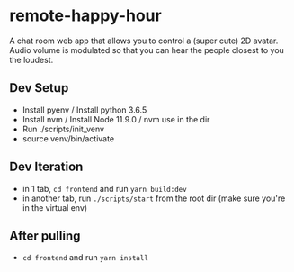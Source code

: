 # remote-happy-hour
A chat room web app that allows you to control a (super cute) 2D avatar. Audio volume is modulated so that you can hear the people closest to you the loudest.

## Dev Setup ##
- Install pyenv / Install python 3.6.5
- Install nvm / Install Node 11.9.0 / nvm use in the dir
- Run ./scripts/init_venv
- source venv/bin/activate

## Dev Iteration ##
- in 1 tab, `cd frontend` and run `yarn build:dev`
- in another tab, run `./scripts/start` from the root dir (make sure you're in the virtual env)

## After pulling ##
- `cd frontend` and run `yarn install`

